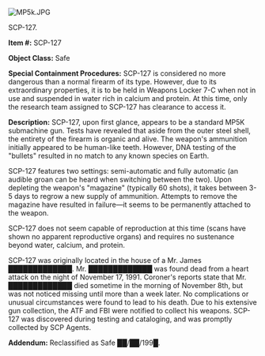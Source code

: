 ![MP5k.JPG](http://scp-wiki.wdfiles.com/local--files/scp-127/MP5k.JPG)

SCP-127.

**Item #:** SCP-127

**Object Class:** Safe

**Special Containment Procedures:** SCP-127 is considered no more dangerous than a normal firearm of its type. However, due to its extraordinary properties, it is to be held in Weapons Locker 7-C when not in use and suspended in water rich in calcium and protein. At this time, only the research team assigned to SCP-127 has clearance to access it.

**Description:** SCP-127, upon first glance, appears to be a standard MP5K submachine gun. Tests have revealed that aside from the outer steel shell, the entirety of the firearm is organic and alive. The weapon's ammunition initially appeared to be human-like teeth. However, DNA testing of the "bullets" resulted in no match to any known species on Earth.

SCP-127 features two settings: semi-automatic and fully automatic (an audible groan can be heard when switching between the two). Upon depleting the weapon's "magazine" (typically 60 shots), it takes between 3-5 days to regrow a new supply of ammunition. Attempts to remove the magazine have resulted in failure—it seems to be permanently attached to the weapon.

SCP-127 does not seem capable of reproduction at this time (scans have shown no apparent reproductive organs) and requires no sustenance beyond water, calcium, and protein.

SCP-127 was originally located in the house of a Mr. James █████████████. Mr. █████████████ was found dead from a heart attack on the night of November 17, 1991. Coroner's reports state that Mr. █████████████ died sometime in the morning of November 8th, but was not noticed missing until more than a week later. No complications or unusual circumstances were found to lead to his death. Due to his extensive gun collection, the ATF and FBI were notified to collect his weapons. SCP-127 was discovered during testing and cataloging, and was promptly collected by SCP Agents.

**Addendum:** Reclassified as Safe ██/██/199█.